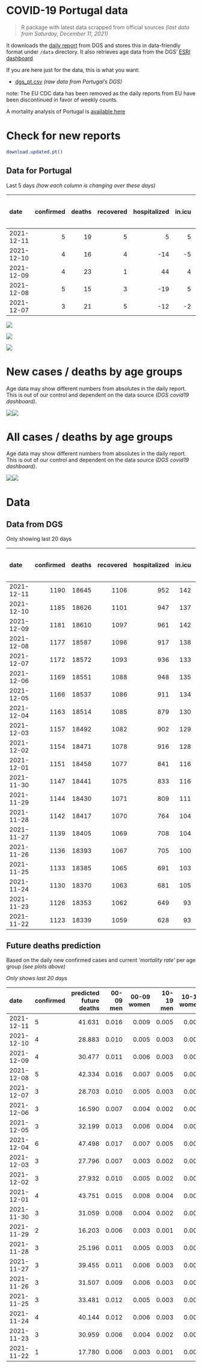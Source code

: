 COVID-19 Portugal data
================

> R package with latest data scrapped from official sources *(last data
> from Saturday, December 11, 2021)*

It downloads the [daily
report](https://covid19.min-saude.pt/relatorio-de-situacao/) from DGS
and stores this in data-friendly format under `/data` directory. It also
retrieves age data from the DGS’ [ESRI
dashboard](https://covid19.min-saude.pt/ponto-de-situacao-atual-em-portugal/)

If you are here just for the data, this is what you want:

-   [dgs\_pt.csv](raw/master/data/dgs_pt.csv) *(raw data from Portugal’s
    DGS)*

note: The EU CDC data has been removed as the daily reports from EU have
been discontinued in favor of weekly counts.

A mortality analysis of Portugal is [available
here](https://averissimo.github.io/covid19-analysis/mortality.html)

# Check for new reports

``` r
download.updated.pt()
```

## Data for Portugal

Last 5 days *(how each column is changing over these days)*

| date       | confirmed | deaths | recovered | hospitalized | in.icu | first vaccine | second vaccine | confirmed m 00-09 | confirmed w 00-09 | confirmed m 10-19 | confirmed w 10-19 | confirmed m 20-29 | confirmed w 20-29 | confirmed m 30-39 | confirmed w 30-39 | confirmed m 40-49 | confirmed w 40-49 | confirmed m 50-59 | confirmed w 50-59 | confirmed m 60-69 | confirmed w 60-69 | confirmed m 70-79 | confirmed w 70-79 | confirmed m 80+ | confirmed w 80+ | death m 00-09 | death w 00-09 | death m 10-19 | death w 10-19 | death m 20-29 | death w 20-29 | death m 30-39 | death w 30-39 | death m 40-49 | death w 40-49 | death m 50-59 | death w 50-59 | death m 60-69 | death w 60-69 | death m 70-79 | death w 70-79 | death m 80+ | death w 80+ |
|:-----------|----------:|-------:|----------:|-------------:|-------:|--------------:|---------------:|------------------:|------------------:|------------------:|------------------:|------------------:|------------------:|------------------:|------------------:|------------------:|------------------:|------------------:|------------------:|------------------:|------------------:|------------------:|------------------:|----------------:|----------------:|--------------:|--------------:|--------------:|--------------:|--------------:|--------------:|--------------:|--------------:|--------------:|--------------:|--------------:|--------------:|--------------:|--------------:|--------------:|--------------:|------------:|------------:|
| 2021-12-11 |         5 |     19 |         5 |            5 |      5 |            NA |             NA |               321 |               343 |               336 |               277 |               419 |               345 |               416 |               404 |               434 |               531 |               303 |               368 |               246 |               283 |               125 |               122 |              42 |              59 |             0 |             0 |             0 |             0 |             0 |             0 |             0 |             0 |             0 |             0 |             1 |             0 |             1 |             0 |             3 |             1 |           8 |           5 |
| 2021-12-10 |         4 |     16 |         4 |          -14 |     -5 |            NA |             NA |               213 |               207 |               219 |               172 |               314 |               260 |               305 |               291 |               298 |               315 |               256 |               250 |               185 |               195 |                98 |               108 |              24 |              31 |             0 |             0 |             0 |             0 |             0 |             0 |             0 |             0 |             1 |             0 |             1 |             0 |             1 |             1 |             5 |             0 |           4 |           3 |
| 2021-12-09 |         4 |     23 |         1 |           44 |      4 |            NA |             NA |               236 |               226 |               221 |               185 |               355 |               236 |               295 |               267 |               260 |               278 |               193 |               243 |               168 |               175 |                88 |                83 |              39 |              41 |             0 |             0 |             0 |             0 |             0 |             0 |             0 |             0 |             0 |             0 |             0 |             0 |             4 |             0 |             4 |             1 |           7 |           7 |
| 2021-12-08 |         5 |     15 |         3 |          -19 |      5 |            NA |             NA |               326 |               295 |               302 |               269 |               510 |               283 |               393 |               395 |               436 |               463 |               310 |               366 |               262 |               290 |               151 |               136 |              29 |              63 |             0 |             0 |             0 |             0 |             0 |             0 |             0 |             0 |             0 |             0 |             0 |             0 |             0 |             1 |             5 |             0 |           6 |           3 |
| 2021-12-07 |         3 |     21 |         5 |          -12 |     -2 |            NA |             NA |               209 |               191 |               169 |               164 |               300 |               189 |               262 |               259 |               289 |               303 |               196 |               243 |               197 |               186 |                97 |               103 |              23 |              35 |             0 |             0 |             0 |             0 |             0 |             0 |             0 |             0 |             0 |             0 |             0 |             0 |             1 |             1 |             2 |             4 |           5 |           8 |

![](README_files/figure-gfm/totals-1.svg)<!-- -->

![](README_files/figure-gfm/differential-1.svg)<!-- -->

![](README_files/figure-gfm/differential_7days-1.svg)<!-- -->

# New cases / deaths by age groups

Age data may show different numbers from absolutes in the daily report.
This is out of our control and dependent on the data source *(DGS
covid19 dashboard)*.

![](README_files/figure-gfm/new_cases_deaths-1.svg)<!-- -->![](README_files/figure-gfm/new_cases_deaths-2.svg)<!-- -->

# All cases / deaths by age groups

Age data may show different numbers from absolutes in the daily report.
This is out of our control and dependent on the data source *(DGS
covid19 dashboard)*.

![](README_files/figure-gfm/total_cases_deaths-1.svg)<!-- -->![](README_files/figure-gfm/total_cases_deaths-2.svg)<!-- -->

# Data

## Data from DGS

Only showing last 20 days

| date       | confirmed | deaths | recovered | hospitalized | in.icu | confirmed m 00-09 | confirmed w 00-09 | confirmed m 10-19 | confirmed w 10-19 | confirmed m 20-29 | confirmed w 20-29 | confirmed m 30-39 | confirmed w 30-39 | confirmed m 40-49 | confirmed w 40-49 | confirmed m 50-59 | confirmed w 50-59 | confirmed m 60-69 | confirmed w 60-69 | confirmed m 70-79 | confirmed w 70-79 | confirmed m 80+ | confirmed w 80+ | death m 00-09 | death w 00-09 | death m 10-19 | death w 10-19 | death m 20-29 | death w 20-29 | death m 30-39 | death w 30-39 | death m 40-49 | death w 40-49 | death m 50-59 | death w 50-59 | death m 60-69 | death w 60-69 | death m 70-79 | death w 70-79 | death m 80+ | death w 80+ | first vaccine | second vaccine |
|:-----------|----------:|-------:|----------:|-------------:|-------:|------------------:|------------------:|------------------:|------------------:|------------------:|------------------:|------------------:|------------------:|------------------:|------------------:|------------------:|------------------:|------------------:|------------------:|------------------:|------------------:|----------------:|----------------:|--------------:|--------------:|--------------:|--------------:|--------------:|--------------:|--------------:|--------------:|--------------:|--------------:|--------------:|--------------:|--------------:|--------------:|--------------:|--------------:|------------:|------------:|--------------:|---------------:|
| 2021-12-11 |      1190 |  18645 |      1106 |          952 |    142 |             41258 |             39762 |             64012 |             63166 |             95079 |             96180 |             82752 |             92010 |             86161 |            105042 |             71792 |             89465 |             52988 |             58207 |             33707 |             37694 |           27038 |           53277 |             2 |             1 |             1 |             1 |             8 |             5 |            27 |            20 |           115 |            72 |           378 |           160 |          1176 |           526 |          2497 |          1520 |        5578 |        6558 |            NA |             NA |
| 2021-12-10 |      1185 |  18626 |      1101 |          947 |    137 |             40937 |             39419 |             63676 |             62889 |             94660 |             95835 |             82336 |             91606 |             85727 |            104511 |             71489 |             89097 |             52742 |             57924 |             33582 |             37572 |           26996 |           53218 |             2 |             1 |             1 |             1 |             8 |             5 |            27 |            20 |           115 |            72 |           377 |           160 |          1175 |           526 |          2494 |          1519 |        5570 |        6553 |            NA |             NA |
| 2021-12-09 |      1181 |  18610 |      1097 |          961 |    142 |             40724 |             39212 |             63457 |             62717 |             94346 |             95575 |             82031 |             91315 |             85429 |            104196 |             71233 |             88847 |             52557 |             57729 |             33484 |             37464 |           26972 |           53187 |             2 |             1 |             1 |             1 |             8 |             5 |            27 |            20 |           114 |            72 |           376 |           160 |          1174 |           525 |          2489 |          1519 |        5566 |        6550 |            NA |             NA |
| 2021-12-08 |      1177 |  18587 |      1096 |          917 |    138 |             40488 |             38986 |             63236 |             62532 |             93991 |             95339 |             81736 |             91048 |             85169 |            103918 |             71040 |             88604 |             52389 |             57554 |             33396 |             37381 |           26933 |           53146 |             2 |             1 |             1 |             1 |             8 |             5 |            27 |            20 |           114 |            72 |           376 |           160 |          1170 |           525 |          2485 |          1518 |        5559 |        6543 |            NA |             NA |
| 2021-12-07 |      1172 |  18572 |      1093 |          936 |    133 |             40162 |             38691 |             62934 |             62263 |             93481 |             95056 |             81343 |             90653 |             84733 |            103455 |             70730 |             88238 |             52127 |             57264 |             33245 |             37245 |           26904 |           53083 |             2 |             1 |             1 |             1 |             8 |             5 |            27 |            20 |           114 |            72 |           376 |           160 |          1170 |           524 |          2480 |          1518 |        5553 |        6540 |            NA |             NA |
| 2021-12-06 |      1169 |  18551 |      1088 |          948 |    135 |             39953 |             38500 |             62765 |             62099 |             93181 |             94867 |             81081 |             90394 |             84444 |            103152 |             70534 |             87995 |             51930 |             57078 |             33148 |             37142 |           26881 |           53048 |             2 |             1 |             1 |             1 |             8 |             5 |            27 |            20 |           114 |            72 |           376 |           160 |          1169 |           523 |          2478 |          1514 |        5548 |        6532 |            NA |             NA |
| 2021-12-05 |      1166 |  18537 |      1086 |          911 |    134 |             39804 |             38342 |             62623 |             61990 |             93007 |             94727 |             80920 |             90221 |             84252 |            102941 |             70406 |             87851 |             51836 |             56984 |             33100 |             37083 |           26862 |           53029 |             2 |             1 |             1 |             1 |             8 |             5 |            27 |            20 |           114 |            72 |           376 |           160 |          1169 |           523 |          2472 |          1514 |        5543 |        6529 |            NA |             NA |
| 2021-12-04 |      1163 |  18514 |      1085 |          879 |    130 |             39540 |             38084 |             62386 |             61798 |             92700 |             94529 |             80688 |             89965 |             83901 |            102572 |             70198 |             87602 |             51645 |             56780 |             33009 |             36993 |           26828 |           52978 |             2 |             1 |             1 |             1 |             8 |             5 |            27 |            20 |           114 |            72 |           375 |           160 |          1167 |           523 |          2469 |          1514 |        5536 |        6519 |            NA |             NA |
| 2021-12-03 |      1157 |  18492 |      1082 |          902 |    129 |             39184 |             37801 |             62048 |             61515 |             92244 |             94162 |             80260 |             89587 |             83433 |            102044 |             69820 |             87214 |             51371 |             56487 |             32831 |             36842 |           26791 |           52914 |             2 |             1 |             1 |             1 |             8 |             5 |            27 |            20 |           114 |            72 |           375 |           159 |          1165 |           521 |          2466 |          1509 |        5530 |        6516 |            NA |             NA |
| 2021-12-02 |      1154 |  18471 |      1078 |          916 |    128 |             39045 |             37682 |             61910 |             61411 |             92046 |             94017 |             80072 |             89388 |             83219 |            101830 |             69646 |             87054 |             51232 |             56344 |             32740 |             36750 |           26766 |           52865 |             2 |             1 |             1 |             1 |             8 |             5 |            27 |            20 |           114 |            72 |           375 |           159 |          1162 |           521 |          2466 |          1506 |        5520 |        6511 |            NA |             NA |
| 2021-12-01 |      1151 |  18458 |      1077 |          841 |    116 |             38844 |             37487 |             61752 |             61248 |             91825 |             93860 |             79848 |             89160 |             82986 |            101589 |             69464 |             86859 |             51094 |             56223 |             32654 |             36674 |           26734 |           52818 |             2 |             1 |             1 |             1 |             8 |             5 |            27 |            20 |           114 |            72 |           374 |           159 |          1162 |           521 |          2465 |          1502 |        5517 |        6507 |            NA |             NA |
| 2021-11-30 |      1147 |  18441 |      1075 |          833 |    116 |             38544 |             37164 |             61478 |             61041 |             91483 |             93617 |             79516 |             88793 |             82602 |            101188 |             69171 |             86532 |             50850 |             55984 |             32529 |             36521 |           26690 |           52749 |             2 |             1 |             1 |             1 |             8 |             5 |            27 |            20 |           114 |            72 |           373 |           159 |          1162 |           520 |          2460 |          1500 |        5512 |        6504 |            NA |             NA |
| 2021-11-29 |      1144 |  18430 |      1071 |          809 |    111 |             38369 |             37009 |             61320 |             60907 |             91246 |             93469 |             79308 |             88587 |             82382 |            100932 |             68986 |             86308 |             50708 |             55832 |             32421 |             36409 |           26661 |           52700 |             2 |             1 |             1 |             1 |             8 |             5 |            27 |            20 |           114 |            72 |           372 |           159 |          1161 |           520 |          2458 |          1498 |        5510 |        6501 |            NA |             NA |
| 2021-11-28 |      1142 |  18417 |      1070 |          764 |    104 |             38247 |             36902 |             61237 |             60834 |             91139 |             93387 |             79166 |             88450 |             82249 |            100790 |             68900 |             86192 |             50628 |             55751 |             32369 |             36363 |           26644 |           52672 |             2 |             1 |             1 |             1 |             8 |             5 |            27 |            20 |           114 |            72 |           371 |           159 |          1160 |           519 |          2457 |          1497 |        5504 |        6499 |            NA |             NA |
| 2021-11-27 |      1139 |  18405 |      1069 |          708 |    104 |             38024 |             36700 |             61046 |             60691 |             90882 |             93231 |             78977 |             88250 |             82026 |            100535 |             68741 |             86005 |             50497 |             55584 |             32292 |             36295 |           26618 |           52630 |             2 |             1 |             1 |             1 |             8 |             5 |            27 |            20 |           114 |            72 |           371 |           158 |          1158 |           519 |          2456 |          1495 |        5501 |        6496 |            NA |             NA |
| 2021-11-26 |      1136 |  18393 |      1067 |          705 |    100 |             37805 |             36465 |             60862 |             60541 |             90604 |             93044 |             78735 |             88016 |             81768 |            100296 |             68548 |             85778 |             50335 |             55387 |             32189 |             36160 |           26567 |           52562 |             2 |             1 |             1 |             1 |             8 |             5 |            27 |            20 |           113 |            72 |           371 |           158 |          1157 |           519 |          2453 |          1494 |        5499 |        6492 |            NA |             NA |
| 2021-11-25 |      1133 |  18385 |      1065 |          691 |    103 |             37612 |             36240 |             60664 |             60393 |             90341 |             92864 |             78520 |             87797 |             81514 |            100023 |             68359 |             85576 |             50174 |             55199 |             32094 |             36048 |           26538 |           52508 |             2 |             1 |             1 |             1 |             8 |             5 |            27 |            20 |           113 |            72 |           371 |           158 |          1157 |           519 |          2451 |          1494 |        5495 |        6490 |            NA |             NA |
| 2021-11-24 |      1130 |  18370 |      1063 |          681 |    105 |             37372 |             36023 |             60503 |             60231 |             90081 |             92711 |             78318 |             87596 |             81300 |             99750 |             68189 |             85374 |             49990 |             55015 |             31993 |             35911 |           26508 |           52454 |             2 |             1 |             1 |             1 |             8 |             5 |            27 |            20 |           113 |            72 |           371 |           158 |          1157 |           519 |          2447 |          1490 |        5491 |        6487 |            NA |             NA |
| 2021-11-23 |      1126 |  18353 |      1062 |          649 |     93 |             37127 |             35783 |             60301 |             60037 |             89793 |             92509 |             78082 |             87344 |             81013 |             99392 |             67958 |             85097 |             49803 |             54800 |             31882 |             35774 |           26466 |           52380 |             2 |             1 |             1 |             1 |             8 |             5 |            27 |            20 |           113 |            72 |           371 |           158 |          1154 |           519 |          2445 |          1488 |        5488 |        6480 |            NA |             NA |
| 2021-11-22 |      1123 |  18339 |      1059 |          628 |     93 |             36996 |             35628 |             60183 |             59929 |             89602 |             92386 |             77913 |             87165 |             80812 |             99145 |             67779 |             84898 |             49667 |             54666 |             31783 |             35672 |           26429 |           52333 |             2 |             1 |             1 |             1 |             8 |             5 |            27 |            20 |           113 |            72 |           370 |           158 |          1153 |           518 |          2442 |          1484 |        5486 |        6478 |            NA |             NA |

## Future deaths prediction

Based on the daily new confirmed cases and current *‘mortality rate’*
per age group *(see plots above)*

*Only shows last 20 days*

| date       | confirmed | predicted future deaths | 00-09 men | 00-09 women | 10-19 men | 10-19 women | 20-29 men | 20-29 women | 30-39 men | 30-39 women | 40-49 men | 40-49 women | 50-59 men | 50-59 women | 60-69 men | 60-69 women | 70-79 men | 70-79 women | 80+ men | 80+ women |
|:-----------|:----------|------------------------:|----------:|------------:|----------:|------------:|----------:|------------:|----------:|------------:|----------:|------------:|----------:|------------:|----------:|------------:|----------:|------------:|--------:|----------:|
| 2021-12-11 | 5         |                  41.631 |     0.016 |       0.009 |     0.005 |       0.004 |     0.035 |       0.018 |     0.136 |       0.088 |     0.579 |       0.364 |     1.595 |       0.658 |     5.460 |       2.557 |     9.260 |       4.920 |   8.665 |     7.262 |
| 2021-12-10 | 4         |                  28.883 |     0.010 |       0.005 |     0.003 |       0.003 |     0.026 |       0.014 |     0.100 |       0.063 |     0.398 |       0.216 |     1.348 |       0.447 |     4.106 |       1.762 |     7.260 |       4.355 |   4.951 |     3.816 |
| 2021-12-09 | 4         |                  30.477 |     0.011 |       0.006 |     0.003 |       0.003 |     0.030 |       0.012 |     0.096 |       0.058 |     0.347 |       0.191 |     1.016 |       0.435 |     3.729 |       1.581 |     6.519 |       3.347 |   8.046 |     5.047 |
| 2021-12-08 | 5         |                  42.334 |     0.016 |       0.007 |     0.005 |       0.004 |     0.043 |       0.015 |     0.128 |       0.086 |     0.582 |       0.317 |     1.632 |       0.655 |     5.815 |       2.621 |    11.186 |       5.484 |   5.983 |     7.755 |
| 2021-12-07 | 3         |                  28.703 |     0.010 |       0.005 |     0.003 |       0.003 |     0.025 |       0.010 |     0.085 |       0.056 |     0.386 |       0.208 |     1.032 |       0.435 |     4.372 |       1.681 |     7.186 |       4.153 |   4.745 |     4.308 |
| 2021-12-06 | 3         |                  16.590 |     0.007 |       0.004 |     0.002 |       0.002 |     0.015 |       0.007 |     0.053 |       0.038 |     0.256 |       0.145 |     0.674 |       0.258 |     2.086 |       0.849 |     3.556 |       2.379 |   3.920 |     2.339 |
| 2021-12-05 | 3         |                  32.199 |     0.013 |       0.006 |     0.004 |       0.003 |     0.026 |       0.010 |     0.076 |       0.056 |     0.468 |       0.253 |     1.095 |       0.445 |     4.239 |       1.843 |     6.741 |       3.629 |   7.014 |     6.278 |
| 2021-12-04 | 6         |                  47.498 |     0.017 |       0.007 |     0.005 |       0.004 |     0.038 |       0.019 |     0.140 |       0.082 |     0.625 |       0.362 |     1.990 |       0.694 |     6.081 |       2.648 |    13.186 |       6.089 |   7.633 |     7.878 |
| 2021-12-03 | 3         |                  27.796 |     0.007 |       0.003 |     0.002 |       0.002 |     0.017 |       0.008 |     0.061 |       0.043 |     0.286 |       0.147 |     0.916 |       0.286 |     3.085 |       1.292 |     6.741 |       3.710 |   5.158 |     6.032 |
| 2021-12-02 | 3         |                  27.932 |     0.010 |       0.005 |     0.002 |       0.003 |     0.019 |       0.008 |     0.073 |       0.050 |     0.311 |       0.165 |     0.958 |       0.349 |     3.063 |       1.093 |     6.371 |       3.065 |   6.602 |     5.785 |
| 2021-12-01 | 4         |                  43.751 |     0.015 |       0.008 |     0.004 |       0.003 |     0.029 |       0.013 |     0.108 |       0.080 |     0.513 |       0.275 |     1.543 |       0.585 |     5.415 |       2.160 |     9.260 |       6.170 |   9.077 |     8.493 |
| 2021-11-30 | 3         |                  31.059 |     0.008 |       0.004 |     0.002 |       0.002 |     0.020 |       0.008 |     0.068 |       0.045 |     0.294 |       0.175 |     0.974 |       0.401 |     3.152 |       1.374 |     8.001 |       4.516 |   5.983 |     6.032 |
| 2021-11-29 | 2         |                  16.203 |     0.006 |       0.003 |     0.001 |       0.001 |     0.009 |       0.004 |     0.046 |       0.030 |     0.178 |       0.097 |     0.453 |       0.207 |     1.775 |       0.732 |     3.852 |       1.855 |   3.507 |     3.447 |
| 2021-11-28 | 3         |                  25.196 |     0.011 |       0.005 |     0.003 |       0.002 |     0.022 |       0.008 |     0.062 |       0.043 |     0.298 |       0.175 |     0.837 |       0.334 |     2.907 |       1.509 |     5.704 |       2.742 |   5.364 |     5.170 |
| 2021-11-27 | 3         |                  39.455 |     0.011 |       0.006 |     0.003 |       0.002 |     0.023 |       0.010 |     0.079 |       0.051 |     0.344 |       0.164 |     1.016 |       0.406 |     3.595 |       1.780 |     7.630 |       5.444 |  10.521 |     8.370 |
| 2021-11-26 | 3         |                  31.507 |     0.009 |       0.006 |     0.003 |       0.002 |     0.022 |       0.009 |     0.070 |       0.048 |     0.339 |       0.187 |     0.995 |       0.361 |     3.573 |       1.699 |     7.038 |       4.516 |   5.983 |     6.647 |
| 2021-11-25 | 3         |                  33.481 |     0.012 |       0.005 |     0.003 |       0.003 |     0.022 |       0.008 |     0.066 |       0.044 |     0.286 |       0.187 |     0.895 |       0.361 |     4.084 |       1.663 |     7.482 |       5.524 |   6.189 |     6.647 |
| 2021-11-24 | 4         |                  40.144 |     0.012 |       0.006 |     0.003 |       0.003 |     0.024 |       0.011 |     0.077 |       0.055 |     0.383 |       0.245 |     1.216 |       0.495 |     4.150 |       1.943 |     8.223 |       5.524 |   8.665 |     9.109 |
| 2021-11-23 | 3         |                  30.959 |     0.006 |       0.004 |     0.002 |       0.002 |     0.016 |       0.006 |     0.055 |       0.039 |     0.268 |       0.169 |     0.942 |       0.356 |     3.018 |       1.211 |     7.334 |       4.113 |   7.633 |     5.785 |
| 2021-11-22 | 1         |                  17.780 |     0.006 |       0.003 |     0.001 |       0.001 |     0.008 |       0.004 |     0.027 |       0.019 |     0.159 |       0.090 |     0.479 |       0.168 |     1.332 |       0.642 |     3.556 |       1.573 |   5.158 |     4.554 |
